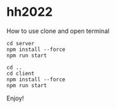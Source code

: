 # hh2022
How to use
clone and open terminal

```
cd server
npm install --force
npm run start

cd ..
cd client
npm install --force
npm run start
```
 Enjoy!
